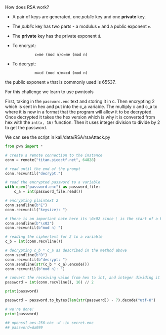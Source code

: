 
How does RSA work?

- A pair of keys are generated, one _public_ key and one **private** key.
- The _public_ key has two parts - a modulus `n` and a public exponent `e`.
- The **private** key has the private exponent `d`.
- To encrypt:
    
			    c=me (mod n)c=me (mod n)
- To decrypt:
    
			    m=cd (mod n)m=cd (mod n)

the public exponent `e` that is commonly used is 65537.


For this challenge we learn to use pwntools

First, taking in the `password.enc` text and storing it in c. Then encrypting 2 which is sent in hex and put into the c_a variable. The multiply c and c_a to where it is now in a format that the program will allow it to be decrypted. Once decrypted it takes the hex version which is why it is converted from hex with the `int(x, 16)` function. Then it uses integer division to divide by 2 to get the password.

We can see the script in kali/data/RSA/rsaAttack.py

```python
from pwn import *

# create a remote connection to the instance
conn = remote("titan.picoctf.net", 64828)

# read until the end of the prompt
conn.recvuntil("decrypt.")

# read the encrypted password to a variable
with open("password.enc") as password_file:
    c_a = int(password_file.read())

# encrypting plaintext 2
conn.sendline(b"E")
conn.recvuntil("keysize): ")

# there is an important note here its \0x02 since \ is the start of a hex decimal /x02 is something completly different 
conn.sendline(b"\x02")
conn.recvuntil(b"mod n) ")

# reading the ciphertext for 2 to a variable
c_b = int(conn.recvline())

# decrypting c_b * c_a as described in the method above
conn.sendline(b"D")
conn.recvuntil(b"decrypt: ")
conn.sendline(str(c_b * c_a).encode())
conn.recvuntil(b"mod n): ")

# convert the receiving value from hex to int, and integer dividing it by 2 to obtain the password ciphertext
password = int(conn.recvline(), 16) // 2

print(password)

password = password.to_bytes(len(str(password)) - 7).decode("utf-8")

# we're done!
print(password)

## openssl aes-256-cbc -d -in secret.enc
## password=da099
```